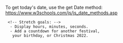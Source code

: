 To get today's date, use the get Date method: https://www.w3schools.com/js/js_date_methods.asp

```
 <!-- Stretch goals: -->
  - Display hours, minutes, seconds.
  - Add a countdown for another festival,
   your birthday, or Christmas 2022.
```
